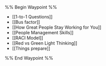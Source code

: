 %% Begin Waypoint %%
- [[1-to-1 Questions]]
- [[Bus factor]]
- [[How Great People Stay Working for You]]
- [[People Management Skills]]
- [[RACI Model]]
- [[Red vs Green Light Thinking]]
- [[Things prepare]]

%% End Waypoint %%
